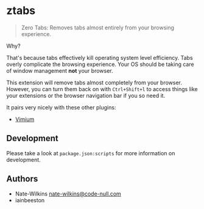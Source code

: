 # ztabs

> Zero Tabs: Removes tabs almost entirely from your browsing experience.

Why?

That's because tabs effectively kill operating system level efficiency. Tabs overly complicate the browsing experience.
Your OS should be taking care of window management **not** your browser.

This extension will remove tabs almost completely from your browser. However, you can turn them back on with
`Ctrl+Shift+l` to access things like your extensions or the browser navigation bar if you so need it.

It pairs very nicely with these other plugins:

- [Vimium](https://chrome.google.com/webstore/detail/vimium/dbepggeogbaibhgnhhndojpepiihcmeb?hl=en)

## Development

Please take a look at `package.json:scripts` for more information on development.

## Authors

- Nate-Wilkins <nate-wilkins@code-null.com>
- iainbeeston
